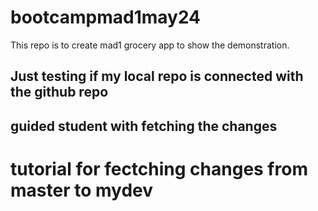 # bootcampmad1may24
This repo is to create mad1 grocery app to show the demonstration.

## Just testing if my local repo is connected with the github repo
## guided student with fetching the changes
# tutorial for fectching changes from master to mydev